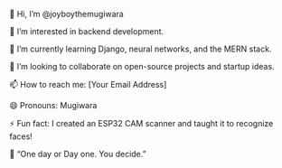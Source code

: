 👋 Hi, I’m @joyboythemugiwara

👀 I’m interested in backend development.

🌱 I’m currently learning Django, neural networks, and the MERN stack.

💞️ I’m looking to collaborate on open-source projects and startup ideas.

📫 How to reach me: [Your Email Address]

😄 Pronouns: Mugiwara

⚡ Fun fact: I created an ESP32 CAM scanner and taught it to recognize faces!

📜 “One day or Day one. You decide.”

<!---
joyboythemugiwara/joyboythemugiwara is a ✨ special ✨ repository because its `README.md` (this file) appears on your GitHub profile.
You can click the Preview link to take a look at your changes.
--->
